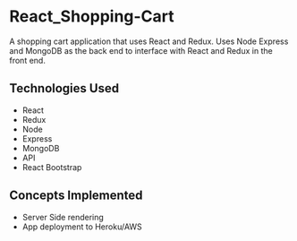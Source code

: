 # React_Shopping-Cart

A shopping cart application that uses React and Redux. Uses Node Express and MongoDB as the back end to interface with React and Redux in the front end.

## Technologies Used

- React
- Redux
- Node
- Express
- MongoDB
- API
- React Bootstrap

## Concepts Implemented

- Server Side rendering
- App deployment to Heroku/AWS
